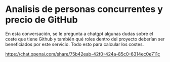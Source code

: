 # Analisis de personas concurrentes y precio de GitHub

En esta conversación, se le pregunta a chatgpt algunas dudas sobre el coste que tiene Github y también qué roles dentro del proyecto deberían ser beneficiados por este servicio. Todo esto para calcular los costes.

https://chat.openai.com/share/75b42eab-42f0-424a-85c0-6314ec0e711c